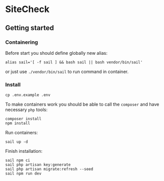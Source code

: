 # SiteCheck

## Getting started

### Containering

Before start you should define globally new alias:

```
alias sail='[ -f sail ] && bash sail || bash vendor/bin/sail'
```

or just use `./vendor/bin/sail` to run command in container.

### Install

```
cp .env.example .env
```

To make containers work you should be able to call the `composer` and have necessary `php` tools:

```shell
composer install
npm install
```

Run containers:

```shell
sail up -d
```

Finish installation:

```shell
sail npm ci
sail php artisan key:generate
sail php artisan migrate:refresh --seed
sail npm run dev
```
